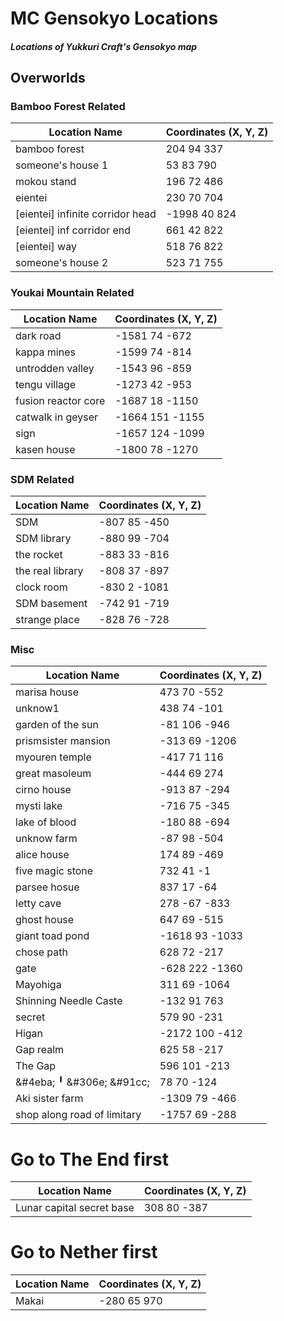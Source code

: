 # MC Gensokyo Locations
##### Locations of Yukkuri Craft's Gensokyo map

## Overworlds

### Bamboo Forest Related
Location Name | Coordinates (X, Y, Z)
------------ | -------------
bamboo forest |			204 94 337
someone's house 1 |	53 83 790
mokou stand |			196 72 486
eientei	|			230 70 704
[eientei] infinite corridor head | -1998 40 824
[eientei] inf corridor end |	661 42 822
[eientei] way 	|		518 76 822
someone's house 2	|		523 71 755
### Youkai Mountain Related
Location Name | Coordinates (X, Y, Z)
------------ | -------------
dark road |			-1581 74 -672
kappa mines |			-1599 74 -814
untrodden valley |		-1543 96 -859 
tengu village	|		-1273 42 -953
fusion reactor core |		-1687 18 -1150
catwalk in geyser |		-1664 151 -1155
sign 	|			-1657 124 -1099
kasen house 	|		-1800 78 -1270

### SDM Related
Location Name | Coordinates (X, Y, Z)
------------ | -------------
SDM 	|			-807 85 -450
SDM library |			-880 99 -704
the rocket 	|		-883 33 -816
the real library |		-808 37 -897
clock room 	|		-830 2 -1081
SDM basement |			-742 91 -719
strange place | -828 76 -728
		
		
### Misc
Location Name | Coordinates (X, Y, Z)
------------ | -------------
marisa house |			473 70 -552
unknow1 	|		438 74 -101
garden of the sun |		-81 106 -946
prismsister mansion 	|	-313 69 -1206
myouren temple 	|		-417 71 116
great masoleum 	|		-444 69 274
cirno house 	|		-913 87 -294
mysti lake 	|		-716 75 -345
lake of blood |			-180 88 -694
unknow farm 	|		-87 98 -504
alice house |			174 89 -469
five magic stone |		732 41 -1
parsee hosue |			837 17 -64
letty cave |			278 -67 -833
ghost house |			647 69 -515
giant toad pond |		-1618 93 -1033
chose path |			628 72 -217
gate		|		-628 222 -1360
Mayohiga	| 		311 69 -1064
Shinning Needle Caste | -132 91 763
secret	|		 	579 90 -231
Higan 	|			-2172 100 -412
Gap realm | 625 58 -217
The Gap | 596 101 -213
&#4eba; &#9593; &#306e; &#91cc; | 78 70 -124
Aki sister farm | -1309 79 -466
shop along road of limitary |	-1757 69 -288

# Go to The End first
Location Name | Coordinates (X, Y, Z)
------------ | -------------
Lunar capital secret base | 308 80 -387

# Go to Nether first
Location Name | Coordinates (X, Y, Z)
------------ | -------------
Makai  |			 -280 65 970 



